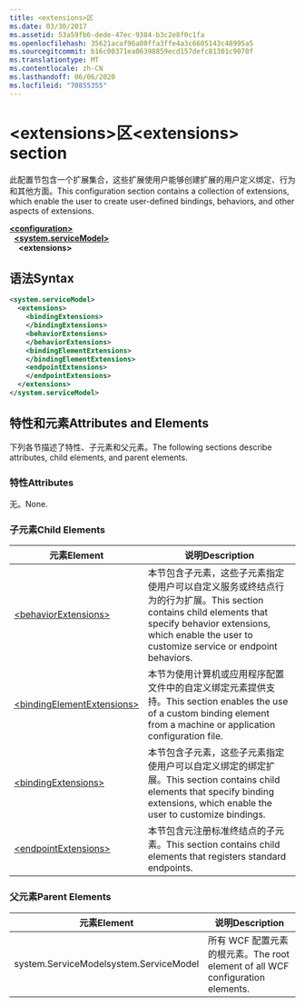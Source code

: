 ```yaml
---
title: <extensions>区
ms.date: 03/30/2017
ms.assetid: 53a59fb6-dede-47ec-9384-b3c2e8f0c1fa
ms.openlocfilehash: 35621acaf96a80ffa3ffe4a3c6605143c48995a5
ms.sourcegitcommit: b16c00371ea06398859ecd157defc81301c9070f
ms.translationtype: MT
ms.contentlocale: zh-CN
ms.lasthandoff: 06/06/2020
ms.locfileid: "70855355"
---
```

# <a name="extensions-section"></a><span data-ttu-id="d9e0d-102">\<extensions>区</span><span class="sxs-lookup"><span data-stu-id="d9e0d-102">\<extensions> section</span></span>
<span data-ttu-id="d9e0d-103">此配置节包含一个扩展集合，这些扩展使用户能够创建扩展的用户定义绑定、行为和其他方面。</span><span class="sxs-lookup"><span data-stu-id="d9e0d-103">This configuration section contains a collection of extensions, which enable the user to create user-defined bindings, behaviors, and other aspects of extensions.</span></span>  
  
[**\<configuration>**](../configuration-element.md)\
&nbsp;&nbsp;[**\<system.serviceModel>**](system-servicemodel.md)\
&nbsp;&nbsp;&nbsp;&nbsp;**\<extensions>**  
  
## <a name="syntax"></a><span data-ttu-id="d9e0d-104">语法</span><span class="sxs-lookup"><span data-stu-id="d9e0d-104">Syntax</span></span>  
  
```xml  
<system.serviceModel>
  <extensions>
    <bindingExtensions>
    </bindingExtensions>
    <behaviorExtensions>
    </behaviorExtensions>
    <bindingElementExtensions>
    </bindingElementExtensions>
    <endpointExtensions>
    </endpointExtensions>
  </extensions>
</system.serviceModel>
```  
  
## <a name="attributes-and-elements"></a><span data-ttu-id="d9e0d-105">特性和元素</span><span class="sxs-lookup"><span data-stu-id="d9e0d-105">Attributes and Elements</span></span>  
 <span data-ttu-id="d9e0d-106">下列各节描述了特性、子元素和父元素。</span><span class="sxs-lookup"><span data-stu-id="d9e0d-106">The following sections describe attributes, child elements, and parent elements.</span></span>  
  
### <a name="attributes"></a><span data-ttu-id="d9e0d-107">特性</span><span class="sxs-lookup"><span data-stu-id="d9e0d-107">Attributes</span></span>  
 <span data-ttu-id="d9e0d-108">无。</span><span class="sxs-lookup"><span data-stu-id="d9e0d-108">None.</span></span>  
  
### <a name="child-elements"></a><span data-ttu-id="d9e0d-109">子元素</span><span class="sxs-lookup"><span data-stu-id="d9e0d-109">Child Elements</span></span>  
  
|<span data-ttu-id="d9e0d-110">元素</span><span class="sxs-lookup"><span data-stu-id="d9e0d-110">Element</span></span>|<span data-ttu-id="d9e0d-111">说明</span><span class="sxs-lookup"><span data-stu-id="d9e0d-111">Description</span></span>|  
|-------------|-----------------|  
|[\<behaviorExtensions>](behaviorextensions.md)|<span data-ttu-id="d9e0d-112">本节包含子元素，这些子元素指定使用户可以自定义服务或终结点行为的行为扩展。</span><span class="sxs-lookup"><span data-stu-id="d9e0d-112">This section contains child elements that specify behavior extensions, which enable the user to customize service or endpoint behaviors.</span></span>|  
|[\<bindingElementExtensions>](bindingelementextensions.md)|<span data-ttu-id="d9e0d-113">本节为使用计算机或应用程序配置文件中的自定义绑定元素提供支持。</span><span class="sxs-lookup"><span data-stu-id="d9e0d-113">This section enables the use of a custom binding element from a machine or application configuration file.</span></span>|  
|[\<bindingExtensions>](bindingextensions.md)|<span data-ttu-id="d9e0d-114">本节包含子元素，这些子元素指定使用户可以自定义绑定的绑定扩展。</span><span class="sxs-lookup"><span data-stu-id="d9e0d-114">This section contains child elements that specify binding extensions, which enable the user to customize bindings.</span></span>|  
|[\<endpointExtensions>](endpointextensions.md)|<span data-ttu-id="d9e0d-115">本节包含元注册标准终结点的子元素。</span><span class="sxs-lookup"><span data-stu-id="d9e0d-115">This section contains child elements that registers standard endpoints.</span></span>|  
  
### <a name="parent-elements"></a><span data-ttu-id="d9e0d-116">父元素</span><span class="sxs-lookup"><span data-stu-id="d9e0d-116">Parent Elements</span></span>  
  
|<span data-ttu-id="d9e0d-117">元素</span><span class="sxs-lookup"><span data-stu-id="d9e0d-117">Element</span></span>|<span data-ttu-id="d9e0d-118">说明</span><span class="sxs-lookup"><span data-stu-id="d9e0d-118">Description</span></span>|  
|-------------|-----------------|  
|<span data-ttu-id="d9e0d-119">system.ServiceModel</span><span class="sxs-lookup"><span data-stu-id="d9e0d-119">system.ServiceModel</span></span>|<span data-ttu-id="d9e0d-120">所有 WCF 配置元素的根元素。</span><span class="sxs-lookup"><span data-stu-id="d9e0d-120">The root element of all WCF configuration elements.</span></span>|

